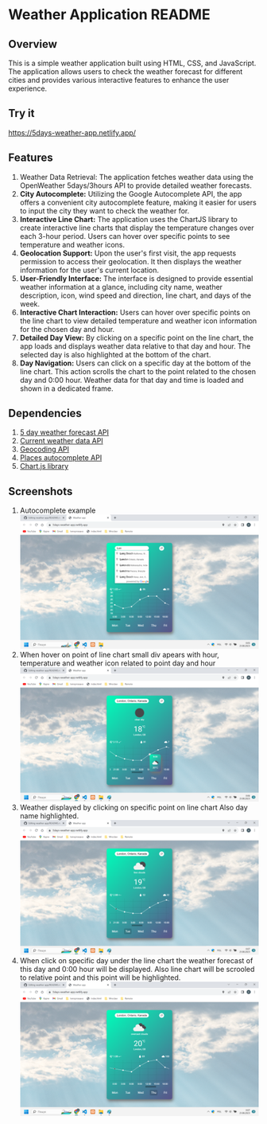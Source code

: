 <h1 style="font-weight: bold;">Weather Application README</h1>
<h2 style="font-weight: bold;">Overview</h2>
This is a simple weather application built using HTML, CSS, and JavaScript. The application allows users to check the weather forecast for different cities and provides various interactive features to enhance the user experience.

<h2 style="font-weight: bold;">Try it</h2>
<a href="https://5days-weather-app.netlify.app/">https://5days-weather-app.netlify.app/</a>

<h2 style="font-weight: bold;">Features</h2>
<ol>
<li>Weather Data Retrieval: The application fetches weather data using the OpenWeather 5days/3hours API to provide detailed weather forecasts.</li>

<li><span style="font-weight: bold;">City Autocomplete:</span> Utilizing the Google Autocomplete API, the app offers a convenient city autocomplete feature, making it easier for users to input the city they want to check the weather for.</li>

<li><span style="font-weight: bold;">Interactive Line Chart:</span> The application uses the ChartJS library to create interactive line charts that display the temperature changes over each 3-hour period. Users can hover over specific points to see temperature and weather icons.</li>

<li><span style="font-weight: bold;">Geolocation Support:</span> Upon the user's first visit, the app requests permission to access their geolocation. It then displays the weather information for the user's current location.</li>

<li><span style="font-weight: bold;">User-Friendly Interface:</span> The interface is designed to provide essential weather information at a glance, including city name, weather description, icon, wind speed and direction, line chart, and days of the week.</li>

<li><span style="font-weight: bold;">Interactive Chart Interaction:</span> Users can hover over specific points on the line chart to view detailed temperature and weather icon information for the chosen day and hour.</li>

<li><span style="font-weight: bold;">Detailed Day View:</span> By clicking on a specific point on the line chart, the app loads and displays weather data relative to that day and hour. The selected day is also highlighted at the bottom of the chart.</li>

<li><span style="font-weight: bold;">Day Navigation:</span> Users can click on a specific day at the bottom of the line chart. This action scrolls the chart to the point related to the chosen day and 0:00 hour. Weather data for that day and time is loaded and shown in a dedicated frame.</li>
</ol>

<h2>Dependencies</h2>
<ol>
  <li><a href="https://openweathermap.org/forecast5">5 day weather forecast API</a></li>
  <li><a href="https://openweathermap.org/current">Current weather data API</a></li>
  <li><a href="https://openweathermap.org/api/geocoding-api">Geocoding API</a></li>
  <li><a href="https://developers.google.com/maps/documentation/places/web-service/autocomplete">Places autocomplete API</a></li>
  <li><a href="https://www.chartjs.org/">Chart.js library</a></li>
</ol>

<h2>Screenshots</h2>
<ol>
  <li>
    <span>Autocomplete example</span>
    <img src="https://github.com/NazariiIhnat/weather-app/blob/master/screenshot/1.png" alt="Weather app screenshot 1">
  </li>
  <li>
    <span>When hover on point of line chart small div apears with hour, temperature and weather icon related to point day and hour</span>
    <img src="https://github.com/NazariiIhnat/weather-app/blob/master/screenshot/2.png" alt="Weather app screenshot 2">
  </li>
  <li>
    <span>Weather displayed by clicking on specific point on line chart Also day name highlighted.</span></li>
    <img src="https://github.com/NazariiIhnat/weather-app/blob/master/screenshot/3.png" alt="Weather app screenshot 3">
  </li>
  <li>
    <span>When click on specific day under the line chart the weather forecast of this day and 0:00 hour will be displayed.
  Also line chart will be scrooled to relative point and this point will be highlighted.</span>
    <img src="https://github.com/NazariiIhnat/weather-app/blob/master/screenshot/4.png"  alt="Weather app screenshot 4">
  </li>
</ol>
